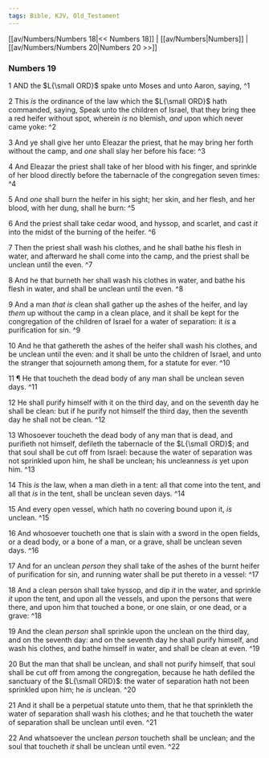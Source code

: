 ```yaml
---
tags: Bible, KJV, Old_Testament
---
```


[[av/Numbers/Numbers 18|<< Numbers 18]] | [[av/Numbers|Numbers]] | [[av/Numbers/Numbers 20|Numbers 20 >>]]

### Numbers 19

1 AND the $L{\small ORD}$ spake unto Moses and unto Aaron, saying, ^1

2 This _is_ the ordinance of the law which the $L{\small ORD}$ hath commanded, saying, Speak unto the children of Israel, that they bring thee a red heifer without spot, wherein _is_ no blemish, _and_ upon which never came yoke: ^2

3 And ye shall give her unto Eleazar the priest, that he may bring her forth without the camp, and _one_ shall slay her before his face: ^3

4 And Eleazar the priest shall take of her blood with his finger, and sprinkle of her blood directly before the tabernacle of the congregation seven times: ^4

5 And _one_ shall burn the heifer in his sight; her skin, and her flesh, and her blood, with her dung, shall he burn: ^5

6 And the priest shall take cedar wood, and hyssop, and scarlet, and cast _it_ into the midst of the burning of the heifer. ^6

7 Then the priest shall wash his clothes, and he shall bathe his flesh in water, and afterward he shall come into the camp, and the priest shall be unclean until the even. ^7

8 And he that burneth her shall wash his clothes in water, and bathe his flesh in water, and shall be unclean until the even. ^8

9 And a man _that_ _is_ clean shall gather up the ashes of the heifer, and lay _them_ up without the camp in a clean place, and it shall be kept for the congregation of the children of Israel for a water of separation: it _is_ a purification for sin. ^9

10 And he that gathereth the ashes of the heifer shall wash his clothes, and be unclean until the even: and it shall be unto the children of Israel, and unto the stranger that sojourneth among them, for a statute for ever. ^10

11 ¶ He that toucheth the dead body of any man shall be unclean seven days. ^11

12 He shall purify himself with it on the third day, and on the seventh day he shall be clean: but if he purify not himself the third day, then the seventh day he shall not be clean. ^12

13 Whosoever toucheth the dead body of any man that is dead, and purifieth not himself, defileth the tabernacle of the $L{\small ORD}$; and that soul shall be cut off from Israel: because the water of separation was not sprinkled upon him, he shall be unclean; his uncleanness _is_ yet upon him. ^13

14 This _is_ the law, when a man dieth in a tent: all that come into the tent, and all that _is_ in the tent, shall be unclean seven days. ^14

15 And every open vessel, which hath no covering bound upon it, _is_ unclean. ^15

16 And whosoever toucheth one that is slain with a sword in the open fields, or a dead body, or a bone of a man, or a grave, shall be unclean seven days. ^16

17 And for an unclean _person_ they shall take of the ashes of the burnt heifer of purification for sin, and running water shall be put thereto in a vessel: ^17

18 And a clean person shall take hyssop, and dip _it_ in the water, and sprinkle _it_ upon the tent, and upon all the vessels, and upon the persons that were there, and upon him that touched a bone, or one slain, or one dead, or a grave: ^18

19 And the clean _person_ shall sprinkle upon the unclean on the third day, and on the seventh day: and on the seventh day he shall purify himself, and wash his clothes, and bathe himself in water, and shall be clean at even. ^19

20 But the man that shall be unclean, and shall not purify himself, that soul shall be cut off from among the congregation, because he hath defiled the sanctuary of the $L{\small ORD}$: the water of separation hath not been sprinkled upon him; he _is_ unclean. ^20

21 And it shall be a perpetual statute unto them, that he that sprinkleth the water of separation shall wash his clothes; and he that toucheth the water of separation shall be unclean until even. ^21

22 And whatsoever the unclean _person_ toucheth shall be unclean; and the soul that toucheth _it_ shall be unclean until even. ^22
